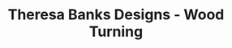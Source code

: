 ---
title: "Theresa Banks Designs - Wood Turning"
url: /hobson/theresa-banks-designs-wood-turning/
shop: interior decoration
---